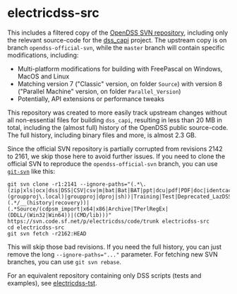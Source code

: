 # electricdss-src
This includes a filtered copy of the [OpenDSS SVN repository](https://svn.code.sf.net/p/electricdss/code/trunk), including only the relevant source-code for the [dss_capi](https://github.com/PMeira/dss_capi/) project.
The upstream copy is on branch `opendss-official-svn`, while the `master` branch will contain specific modifications, including:

- Multi-platform modifications for building with FreePascal on Windows, MacOS and Linux
- Matching version 7 ("Classic" version, on folder `Source`) with version 8 ("Parallel Machine" version, on folder `Parallel_Version`)
- Potentially, API extensions or performance tweaks

This repository was created to more easily track upstream changes without all non-essential files for building `dss_capi`, resulting in less than 20 MB in total, including the (almost full) history of the OpenDSS public source-code. The full history, including binary files and more, is almost 2.3 GB.

Since the official SVN repository is partially corrupted from revisions 2142 to 2161, we skip those here to avoid further issues.
If you need to clone the official SVN to reproduce the `opendss-official-svn` branch, you can use [`git-svn`](https://git-scm.com/docs/git-svn) like this:

```
git svn clone -r1:2141 --ignore-paths="(.*\.(zip|xls|ocx|dss|DSS|CSV|csv|m|bat|Bat|BAT|ppt|dcu|pdf|PDF|doc|identcache|dll|ico|tlb|docx|bdsgroup|todo|res|png|PNG|html|bat|rc|(groupproj\.local)|groupproj|dproj|sh))|Training|Test|Deprecated_LazDSS|Doc|Distrib|Design|MyOpenDSS|(.*/__(history|recovery))|(.*Source/(cdpsm_import|x64|x86|Archive|TPerlRegEx|(DDLL/(Win32|Win64))|(CMD/lib)))" https://svn.code.sf.net/p/electricdss/code/trunk electricdss-src
cd electricdss-src
git svn fetch -r2162:HEAD
```

This will skip those bad revisions. If you need the full history, you can just remove the long `--ignore-paths="..."` parameter. For fetching new SVN branches, you can use `git svn rebase`.

For an equivalent repository containing only DSS scripts (tests and examples), see [electricdss-tst](https://github.com/PMeira/electricdss-tst/).
